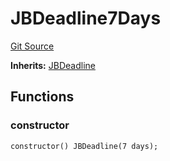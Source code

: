 # JBDeadline7Days
[Git Source](https://github.com/Bananapus/nana-core/blob/2998dca2fbd2658e2c8791d6dc8348147d69e28e/src/periphery/JBDeadline7Days.sol)

**Inherits:**
[JBDeadline](/src/JBDeadline.sol/contract.JBDeadline.md)


## Functions
### constructor


```solidity
constructor() JBDeadline(7 days);
```

